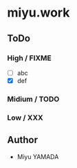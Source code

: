 # miyu.work

## ToDo
### High / FIXME
- [ ] abc
- [x] def

### Midium / TODO

### Low / XXX

## Author
* Miyu YAMADA

